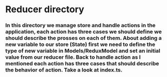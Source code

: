 
# Reducer directory


### In this directory we manage store and handle actions in the application, each action has three cases we should define we should describe the prosses on each of them. About adding a new variable to our store (State) first we need to define the type of new variable in Models/ReduxModel and set an initial value from our reducer file. Back to handle action as I mentioned each action has three cases that should describe the behavior of action. Take a look at index.ts.